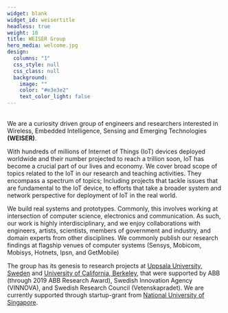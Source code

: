 ```yaml
---
widget: blank
widget_id: weisertitle
headless: true
weight: 10
title: WEISER Group
hero_media: welcome.jpg
design:
  columns: "1"
  css_style: null
  css_class: null
  background:
    image: ""
    color: "#e3e3e2"
    text_color_light: false
---
```

<br> We are a curiosity driven group of engineers and researchers interested in Wireless, Embedded Intelligence, Sensing and Emerging Technologies **(WEISER)**. <br> 

With hundreds of millions of Internet of Things (IoT) devices deployed worldwide and their number projected to reach a trillion soon,  IoT has become a crucial part of our lives and economy. We cover broad scope of topics related to the IoT in our research and teaching activities. They encompass a spectrum of topics; Including projects that tackle issues that are fundamental to the  IoT device, to efforts that take a broader system and network perspective for deployment of IoT in the real world. <br> 

We build real systems and prototypes. Commonly, this involves working at intersection of computer science, electronics and communication.  As such, our work is highly interdisciplinary, and we enjoy collaborations with engineers, artists, scientists,  members of government and industry, and domain experts from other disciplines. We commonly publish our research findings at flagship venues of computer systems (Sensys, Mobicom, Mobisys, Hotnets, Ipsn, and GetMobile) <br>

The group has its genesis to  research projects at [Uppsala University, Sweden](http://uu.se) and [University of California, Berkeley](https://www.berkeley.edu/), that were supported by ABB (through 2019 ABB Research Award), Swedish Innovation Agency (VINNOVA),  and Swedish Research Council (Vetenskapradet). We are currently supported through startup-grant from [National University of Singapore](http://nus.edu.sg). <br>